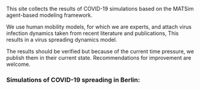This site collects the results of COVID-19 simulations based on the MATSim agent-based modeling framework.

We use human mobility models, for which we are experts, and attach virus infection dynamics taken from recent literature and publications, This results in a virus spreading dynamics model.

The results should be verified but because of the current time pressure, we publish them in their current state. Recommendations for improvement are welcome.

### Simulations of COVID-19 spreading in Berlin:
